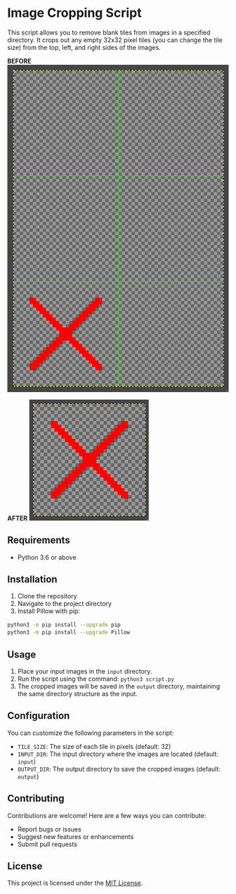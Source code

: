 # Image Cropping Script

This script allows you to remove blank tiles from images in a specified directory. It crops out any empty 32x32 pixel tiles (you can change the tile size) from the top, left, and right sides of the images.

**BEFORE**
![Sample Input](doc_sample_input.png)

**AFTER**
![Sample Output](doc_sample_output.png)

## Requirements

- Python 3.6 or above

## Installation

1. Clone the repository
2. Navigate to the project directory
3. Install Pillow with pip:

```bash
python3 -m pip install --upgrade pip
python3 -m pip install --upgrade Pillow
```

## Usage

1. Place your input images in the `input` directory.
2. Run the script using the command: `python3 script.py`
3. The cropped images will be saved in the `output` directory, maintaining the same directory structure as the input.

## Configuration

You can customize the following parameters in the script:

- `TILE_SIZE`: The size of each tile in pixels (default: 32)
- `INPUT_DIR`: The input directory where the images are located (default: `input`)
- `OUTPUT_DIR`: The output directory to save the cropped images (default: `output`)

## Contributing

Contributions are welcome! Here are a few ways you can contribute:

- Report bugs or issues
- Suggest new features or enhancements
- Submit pull requests

## License

This project is licensed under the [MIT License](LICENSE).
